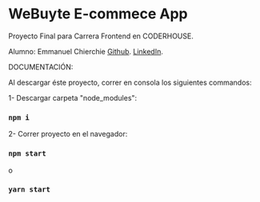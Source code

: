 # WeBuyte E-commece App

Proyecto Final para Carrera Frontend en CODERHOUSE.

Alumno: Emmanuel Chierchie
[Github](https://github.com/emmchier).
[LinkedIn](https://www.linkedin.com/in/emmchier/).

DOCUMENTACIÓN:

Al descargar éste proyecto, correr en consola los siguientes commandos:

1- Descargar carpeta "node_modules":

### `npm i`

2- Correr proyecto en el navegador:

### `npm start`

o

### `yarn start`
